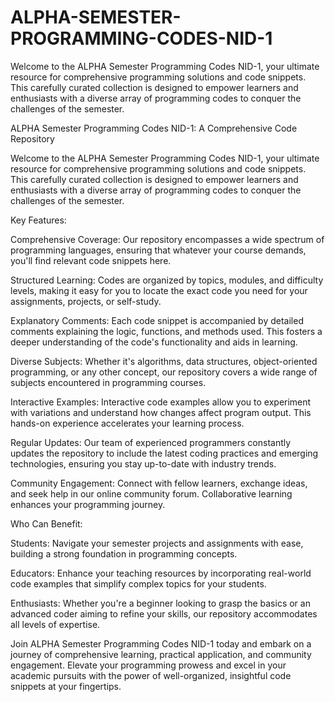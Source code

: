 # ALPHA-SEMESTER-PROGRAMMING-CODES-NID-1
Welcome to the ALPHA Semester Programming Codes NID-1, your ultimate resource for comprehensive programming solutions and code snippets. This carefully curated collection is designed to empower learners and enthusiasts with a diverse array of programming codes to conquer the challenges of the semester.


ALPHA Semester Programming Codes NID-1: A Comprehensive Code Repository

Welcome to the ALPHA Semester Programming Codes NID-1, your ultimate resource for comprehensive programming solutions and code snippets. This carefully curated collection is designed to empower learners and enthusiasts with a diverse array of programming codes to conquer the challenges of the semester.

Key Features:

Comprehensive Coverage: Our repository encompasses a wide spectrum of programming languages, ensuring that whatever your course demands, you'll find relevant code snippets here.

Structured Learning: Codes are organized by topics, modules, and difficulty levels, making it easy for you to locate the exact code you need for your assignments, projects, or self-study.

Explanatory Comments: Each code snippet is accompanied by detailed comments explaining the logic, functions, and methods used. This fosters a deeper understanding of the code's functionality and aids in learning.

Diverse Subjects: Whether it's algorithms, data structures, object-oriented programming, or any other concept, our repository covers a wide range of subjects encountered in programming courses.

Interactive Examples: Interactive code examples allow you to experiment with variations and understand how changes affect program output. This hands-on experience accelerates your learning process.

Regular Updates: Our team of experienced programmers constantly updates the repository to include the latest coding practices and emerging technologies, ensuring you stay up-to-date with industry trends.

Community Engagement: Connect with fellow learners, exchange ideas, and seek help in our online community forum. Collaborative learning enhances your programming journey.

Who Can Benefit:

Students: Navigate your semester projects and assignments with ease, building a strong foundation in programming concepts.

Educators: Enhance your teaching resources by incorporating real-world code examples that simplify complex topics for your students.

Enthusiasts: Whether you're a beginner looking to grasp the basics or an advanced coder aiming to refine your skills, our repository accommodates all levels of expertise.

Join ALPHA Semester Programming Codes NID-1 today and embark on a journey of comprehensive learning, practical application, and community engagement. Elevate your programming prowess and excel in your academic pursuits with the power of well-organized, insightful code snippets at your fingertips.
